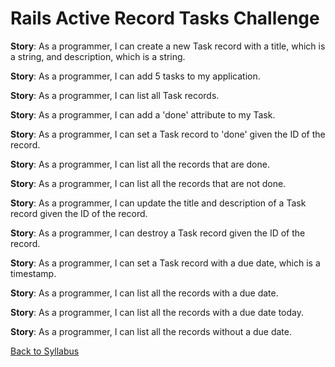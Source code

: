 # Rails Active Record Tasks Challenge


**Story**: As a programmer, I can create a new Task record with a title, which is a string, and description, which is a string.

**Story**: As a programmer, I can add 5 tasks to my application.

**Story**: As a programmer, I can list all Task records.

**Story**: As a programmer, I can add a 'done' attribute to my Task.

**Story**: As a programmer, I can set a Task record to 'done' given the ID of the record.

**Story**: As a programmer, I can list all the records that are done.

**Story**: As a programmer, I can list all the records that are not done.

**Story**: As a programmer, I can update the title and description of a Task record given the ID of the record.

**Story**: As a programmer, I can destroy a Task record given the ID of the record.

**Story**: As a programmer, I can set a Task record with a due date, which is a timestamp.

**Story**: As a programmer, I can list all the records with a due date.

**Story**: As a programmer, I can list all the records with a due date today.

**Story**: As a programmer, I can list all the records without a due date.

[Back to Syllabus](../README.md)
